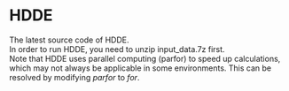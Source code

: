 # HDDE
The latest source code of HDDE.<br>
In order to run HDDE, you need to unzip input_data.7z first.<br>
Note that HDDE uses parallel computing (parfor) to speed up calculations, <br>
which may not always be applicable in some environments. This can be resolved by modifying _parfor_ to _for_.
